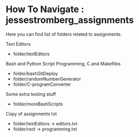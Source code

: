 # How To Navigate : jessestromberg_assignments
Here you can find list of folders related to assignments.

Text Editors
* folder/textEditors

Bash and Python Script Programming, C and Makefiles
* folder/bashGitDeploy
* folder/randomNumberGenerator
* folder/C-programConverter

Some extra testing stuff
* folder/moreBashScripts

Copy of assignments txt
* folder/textEditors -> editors.txt
* folder/root -> programming.txt
